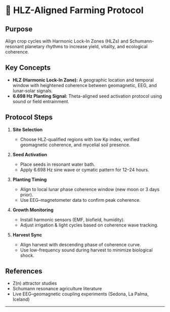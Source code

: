# 🌾 HLZ-Aligned Farming Protocol

## Purpose
Align crop cycles with Harmonic Lock-In Zones (HLZs) and Schumann-resonant planetary rhythms to increase yield, vitality, and ecological coherence.

## Key Concepts
- **HLZ (Harmonic Lock-In Zone):** A geographic location and temporal window with heightened coherence between geomagnetic, EEG, and lunar-solar signals.
- **6.698 Hz Planting Signal:** Theta-aligned seed activation protocol using sound or field entrainment.

## Protocol Steps
1. **Site Selection**
   - Choose HLZ-qualified regions with low Kp index, verified geomagnetic coherence, and mycelial soil presence.

2. **Seed Activation**
   - Place seeds in resonant water bath.
   - Apply 6.698 Hz sine wave or cymatic pattern for 12–24 hours.

3. **Planting Timing**
   - Align to local lunar phase coherence window (new moon or 3 days prior).
   - Use EEG–magnetometer data to confirm peak coherence.

4. **Growth Monitoring**
   - Install harmonic sensors (EMF, biofield, humidity).
   - Adjust irrigation & light cycles based on coherence wave tracking.

5. **Harvest Sync**
   - Align harvest with descending phase of coherence curve.
   - Use low-frequency sound during harvest to minimize biological shock.

## References
- Z(n) attractor studies
- Schumann resonance agriculture literature
- Live EEG–geomagnetic coupling experiments (Sedona, La Palma, Iceland)

---
